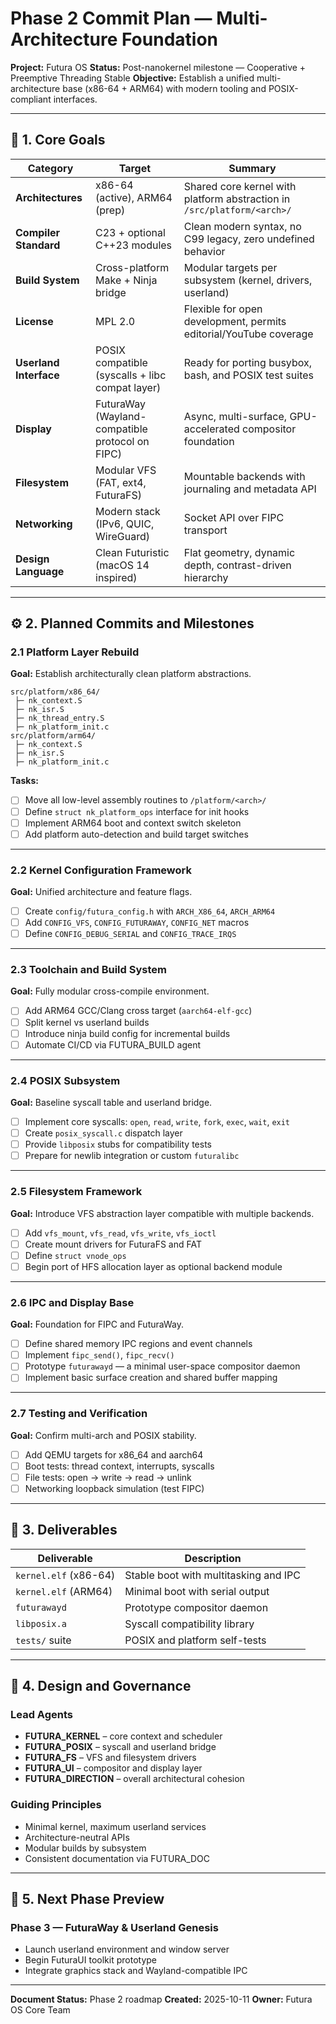 # Phase 2 Commit Plan — Multi-Architecture Foundation

**Project:** Futura OS
**Status:** Post-nanokernel milestone — Cooperative + Preemptive Threading Stable
**Objective:** Establish a unified multi-architecture base (x86-64 + ARM64) with modern tooling and POSIX-compliant interfaces.

---

## 🧠 1. Core Goals

| Category | Target | Summary |
|----------|--------|---------|
| **Architectures** | x86-64 (active), ARM64 (prep) | Shared core kernel with platform abstraction in `/src/platform/<arch>/` |
| **Compiler Standard** | C23 + optional C++23 modules | Clean modern syntax, no C99 legacy, zero undefined behavior |
| **Build System** | Cross-platform Make + Ninja bridge | Modular targets per subsystem (kernel, drivers, userland) |
| **License** | MPL 2.0 | Flexible for open development, permits editorial/YouTube coverage |
| **Userland Interface** | POSIX compatible (syscalls + libc compat layer) | Ready for porting busybox, bash, and POSIX test suites |
| **Display** | FuturaWay (Wayland-compatible protocol on FIPC) | Async, multi-surface, GPU-accelerated compositor foundation |
| **Filesystem** | Modular VFS (FAT, ext4, FuturaFS) | Mountable backends with journaling and metadata API |
| **Networking** | Modern stack (IPv6, QUIC, WireGuard) | Socket API over FIPC transport |
| **Design Language** | Clean Futuristic (macOS 14 inspired) | Flat geometry, dynamic depth, contrast-driven hierarchy |

---

## ⚙️ 2. Planned Commits and Milestones

### 2.1 Platform Layer Rebuild

**Goal:** Establish architecturally clean platform abstractions.

```
src/platform/x86_64/
 ├─ nk_context.S
 ├─ nk_isr.S
 ├─ nk_thread_entry.S
 ├─ nk_platform_init.c
src/platform/arm64/
 ├─ nk_context.S
 ├─ nk_isr.S
 ├─ nk_platform_init.c
```

**Tasks:**
- [ ] Move all low-level assembly routines to `/platform/<arch>/`
- [ ] Define `struct nk_platform_ops` interface for init hooks
- [ ] Implement ARM64 boot and context switch skeleton
- [ ] Add platform auto-detection and build target switches

---

### 2.2 Kernel Configuration Framework

**Goal:** Unified architecture and feature flags.

- [ ] Create `config/futura_config.h` with `ARCH_X86_64`, `ARCH_ARM64`
- [ ] Add `CONFIG_VFS`, `CONFIG_FUTURAWAY`, `CONFIG_NET` macros
- [ ] Define `CONFIG_DEBUG_SERIAL` and `CONFIG_TRACE_IRQS`

---

### 2.3 Toolchain and Build System

**Goal:** Fully modular cross-compile environment.

- [ ] Add ARM64 GCC/Clang cross target (`aarch64-elf-gcc`)
- [ ] Split kernel vs userland builds
- [ ] Introduce ninja build config for incremental builds
- [ ] Automate CI/CD via FUTURA_BUILD agent

---

### 2.4 POSIX Subsystem

**Goal:** Baseline syscall table and userland bridge.

- [ ] Implement core syscalls: `open`, `read`, `write`, `fork`, `exec`, `wait`, `exit`
- [ ] Create `posix_syscall.c` dispatch layer
- [ ] Provide `libposix` stubs for compatibility tests
- [ ] Prepare for newlib integration or custom `futuralibc`

---

### 2.5 Filesystem Framework

**Goal:** Introduce VFS abstraction layer compatible with multiple backends.

- [ ] Add `vfs_mount`, `vfs_read`, `vfs_write`, `vfs_ioctl`
- [ ] Create mount drivers for FuturaFS and FAT
- [ ] Define `struct vnode_ops`
- [ ] Begin port of HFS allocation layer as optional backend module

---

### 2.6 IPC and Display Base

**Goal:** Foundation for FIPC and FuturaWay.

- [ ] Define shared memory IPC regions and event channels
- [ ] Implement `fipc_send()`, `fipc_recv()`
- [ ] Prototype `futurawayd` — a minimal user-space compositor daemon
- [ ] Implement basic surface creation and shared buffer mapping

---

### 2.7 Testing and Verification

**Goal:** Confirm multi-arch and POSIX stability.

- [ ] Add QEMU targets for x86_64 and aarch64
- [ ] Boot tests: thread context, interrupts, syscalls
- [ ] File tests: open → write → read → unlink
- [ ] Networking loopback simulation (test FIPC)

---

## 🧱 3. Deliverables

| Deliverable | Description |
|-------------|-------------|
| `kernel.elf` (x86-64) | Stable boot with multitasking and IPC |
| `kernel.elf` (ARM64) | Minimal boot with serial output |
| `futurawayd` | Prototype compositor daemon |
| `libposix.a` | Syscall compatibility library |
| `tests/` suite | POSIX and platform self-tests |

---

## 🧭 4. Design and Governance

### Lead Agents

- **FUTURA_KERNEL** – core context and scheduler
- **FUTURA_POSIX** – syscall and userland bridge
- **FUTURA_FS** – VFS and filesystem drivers
- **FUTURA_UI** – compositor and display layer
- **FUTURA_DIRECTION** – overall architectural cohesion

### Guiding Principles

- Minimal kernel, maximum userland services
- Architecture-neutral APIs
- Modular builds by subsystem
- Consistent documentation via FUTURA_DOC

---

## 🚀 5. Next Phase Preview

### Phase 3 — FuturaWay & Userland Genesis

- Launch userland environment and window server
- Begin FuturaUI toolkit prototype
- Integrate graphics stack and Wayland-compatible IPC

---

**Document Status:** Phase 2 roadmap
**Created:** 2025-10-11
**Owner:** Futura OS Core Team
